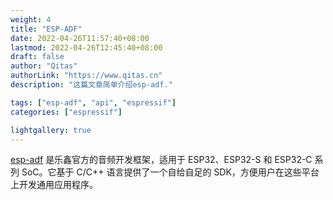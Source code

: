 ```yaml
---
weight: 4
title: "ESP-ADF"
date: 2022-04-26T11:57:40+08:00
lastmod: 2022-04-26T12:45:40+08:00
draft: false
author: "Qitas"
authorLink: "https://www.qitas.cn"
description: "这篇文章简单介绍esp-adf."

tags: ["esp-adf", "api", "espressif"]
categories: ["espressif"]

lightgallery: true
---
```



[esp-adf](https://docs.os-q.com/espidf) 是乐鑫官方的音频开发框架，适用于 ESP32、ESP32-S 和 ESP32-C 系列 SoC。它基于 C/C++ 语言提供了一个自给自足的 SDK，方便用户在这些平台上开发通用应用程序。
